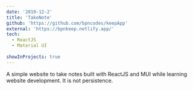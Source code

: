 ```yaml
---
date: '2019-12-2'
title: 'TakeNote'
github: 'https://github.com/bpncodes/keepApp'
external: 'https://bpnkeep.netlify.app/'
tech:
  - ReactJS
  - Material UI
  
showInProjects: true
---
```


A simple website to take notes built with ReactJS and MUI while learning website development. It is not persistence.